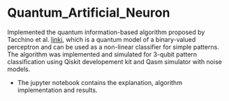 # Quantum_Artificial_Neuron
Implemented the quantum information-based algorithm proposed by Tacchino et al. [linki](Link), which is a quantum model of a binary-valued perceptron and can be used as a non-linear classifier for simple patterns. The algorithm was implemented and simulated for 3-qubit pattern classification using Qiskit developement kit and Qasm simulator with noise models.

- The jupyter notebook contains the explanation, algorithm implementation and results.

